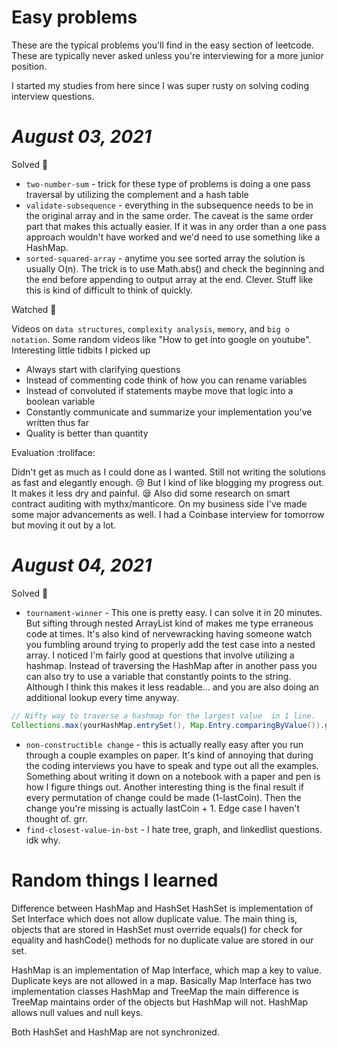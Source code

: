 # Easy problems  

These are the typical problems you'll find in the easy section of leetcode.  
These are typically never asked unless you're interviewing for a more junior position. 

I started my studies from here since I was super rusty on solving coding interview questions. 

# *August 03, 2021* 

Solved :pencil:

+ `two-number-sum` - trick for these type of problems is doing a one pass traversal by utilizing the complement and a hash table
+ `validate-subsequence` - everything in the subsequence needs to be in the original array and in the same order. The caveat is the same order part that makes this actually easier. If it was in any order than a one pass approach wouldn't have worked and we'd need to use something like a HashMap. 
+ `sorted-squared-array` - anytime you see sorted array the solution is usually O(n). The trick is to use Math.abs() and check the beginning and the end before appending to output array at the end. Clever. Stuff like this is kind of difficult to think of quickly.  

Watched :eyes: 

Videos on `data structures`, `complexity analysis`, `memory`, and `big o notation`. Some random videos like "How to get into google on youtube". Interesting little tidbits I picked up 
+ Always start with clarifying questions 
+ Instead of commenting code think of how you can rename variables 
+ Instead of convoluted if statements maybe move that logic into a boolean variable 
+ Constantly communicate and summarize your implementation you've written thus far 
+ Quality is better than quantity 

Evaluation :trollface: 

Didn't get as much as I could done as I wanted. Still not writing the solutions as fast and elegantly enough. :cry: But I kind of like blogging my progress out. It makes it less dry and painful. :sleepy: 
Also did some research on smart contract auditing with mythx/manticore. On my business side I've made some major advancements as well. I had a Coinbase interview for tomorrow but moving it out by a lot. 

# *August 04, 2021* 

Solved :pencil:

+ `tournament-winner` - This one is pretty easy. I can solve it in 20 minutes. But sifting through nested ArrayList kind of makes me type erraneous code at times. It's also kind of nervewracking having someone watch you fumbling around trying to properly add the test case into a nested array. I noticed I'm fairly good at questions that involve utilizing a hashmap. Instead of traversing the HashMap after in another pass you can also try to use a variable that constantly points to the string. Although I think this makes it less readable... and you are also doing an additional lookup every time anyway. 

```java 
// Nifty way to traverse a hashmap for the largest value  in 1 line. 
Collections.max(yourHashMap.entrySet(), Map.Entry.comparingByValue()).getKey(); 
```
+ `non-constructible change` - this is actually really easy after you run through a couple examples on paper. It's kind of annoying that during the coding interviews you have to speak and type out all the examples. Something about writing it down on a notebook with a paper and pen is how I figure things out. Another interesting thing is the final result if every permutation of change could be made (1-lastCoin). Then the change you're missing is actually lastCoin + 1. Edge case I haven't thought of. grr. 
+ `find-closest-value-in-bst` - I hate tree, graph, and linkedlist questions. idk why. 


# Random things I learned 
Difference between HashMap and HashSet 
HashSet is implementation of Set Interface which does not allow duplicate value. 
The main thing is, objects that are stored in HashSet must override equals() for check for equality and hashCode() methods for no duplicate value are stored in our set.

HashMap is an implementation of Map Interface, which map a key to value. Duplicate keys are not allowed in a map.
Basically Map Interface has two implementation classes HashMap and TreeMap the main difference is TreeMap maintains order of the objects but HashMap will not.
HashMap allows null values and null keys.

Both HashSet and HashMap are not synchronized.